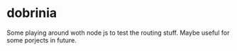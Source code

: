 # dobrinia
Some playing around woth node js to test the routing stuff. Maybe useful for some porjects in future.
